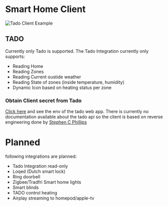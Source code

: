 # Smart Home Client 
![Tado Client Example](https://i.ibb.co/BnLcmjw/Screenshot-2022-08-26-at-00-17-01.png "Tado Client")


## TADO
Currently only Tado is supported. 
The Tado Integration currently only supports:

- Reading Home
- Reading Zones
- Reading Current oustide weather
- Reading State of zones (inside temperature, humidity)
- Dynamic Icon based on heating status per zone


### Obtain Client secret from Tado
[Click here](https://app.tado.com/env.js)
and see the env of the tado web app.
There is currently no documentation available about the tado api 
so the client is based on reverse engineering done by [Stephen C Phillips](https://shkspr.mobi/blog/2019/02/tado-api-guide-updated-for-2019/)


# Planned
following integrations are planned:

- Tado Integration read-only
- Loqed (Dutch smart lock)
- Ring doorbell
- Zigbee/Tradfri Smart home lights
- Smart blinds
- TADO control heating
- Airplay streaming to homepod/apple-tv